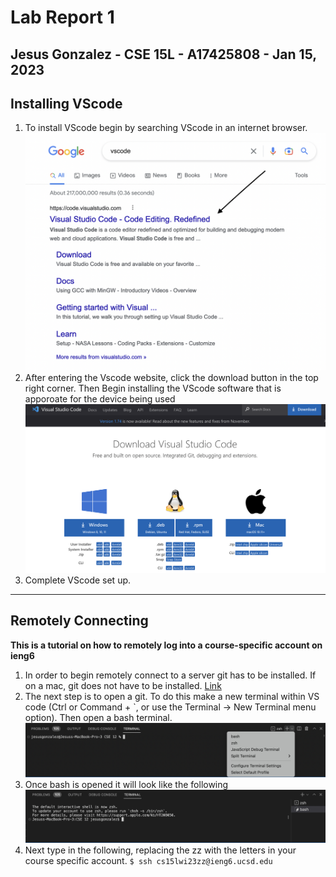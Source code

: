 # Lab Report 1
Jesus Gonzalez - CSE 15L - A17425808 - Jan 15, 2023
---
## Installing VScode
1. To install VScode begin by searching VScode in an internet browser.
![Image](VScode1.png)
2. After entering the Vscode website, click the download button in the top right corner. Then Begin installing the VScode software that is apporoate for the device being used
![Image](VScode2.png)
3. Complete VScode set up.
---
## Remotely Connecting
**This is a tutorial on how to remotely log into a course-specific account on ieng6**
1. In order to begin remotely connect to a server git has to be installed. If on a mac, git does not have to be installed.
[Link](https://gitforwindows.org/)
2. The next step is to open a git. To do this make a new terminal within VS code (Ctrl or Command + `, or use the Terminal → New Terminal menu option). Then open a bash terminal.
![Image](Git1.png)
3. Once bash is opened it will look like the following
![Image](Git2.png)
4. Next type in the following, replacing the zz with the letters in your course specific account.
`$ ssh cs15lwi23zz@ieng6.ucsd.edu`
